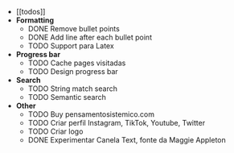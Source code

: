 ---
---

- [[todos]]
- **Formatting**
	- DONE Remove bullet points
	- DONE Add line after each bullet point
	- TODO Support para Latex
- **Progress bar**
	- TODO Cache pages visitadas
	- TODO Design progress bar
- **Search**
	- TODO String match search
	- TODO Semantic search
- **Other**
	- TODO Buy pensamentosistemico.com
	- TODO Criar perfil Instagram, TikTok, Youtube, Twitter
	- TODO Criar logo
	- DONE Experimentar Canela Text, fonte da Maggie Appleton